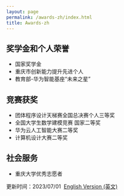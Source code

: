 ```yaml
---
layout: page
permalink: /awards-zh/index.html
title: Awards-zh
---
```


## 奖学金和个人荣誉

- 国家奖学金
- 重庆市创新能力提升先进个人
- 教育部-华为智能基座“未来之星”


## 竞赛获奖

- 团体程序设计天梯赛全国总决赛个人三等奖
- 全国大学生数学建模竞赛 国家二等奖
- 华为云人工智能大赛二等奖
- 计算机设计大赛二等奖

## 社会服务

- 重庆大学优秀志愿者


更新时间：2023/07/01&nbsp;   [English Version (英文)](https://leexinhao.github.io/awards/)
